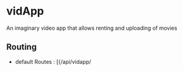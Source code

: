 # vidApp
An imaginary video app that allows renting and uploading of movies
## Routing
* default Routes : [{/api/vidapp/
